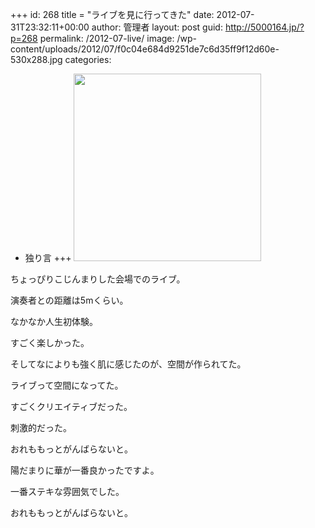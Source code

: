 +++
id: 268
title = "ライブを見に行ってきた"
date: 2012-07-31T23:32:11+00:00
author: 管理者
layout: post
guid: http://5000164.jp/?p=268
permalink: /2012-07-live/
image: /wp-content/uploads/2012/07/f0c04e684d9251de7c6d35ff9f12d60e-530x288.jpg
categories:
  - 独り言
+++
[<img src="http://5000164.jp/wp-content/uploads/2012/07/f0c04e684d9251de7c6d35ff9f12d60e-300x300.jpg" alt="" title="de_20120728_ライブ" width="300" height="300" class="aligncenter size-medium wp-image-269" srcset="http://5000164.jp/wp-content/uploads/2012/07/f0c04e684d9251de7c6d35ff9f12d60e-300x300.jpg 300w, http://5000164.jp/wp-content/uploads/2012/07/f0c04e684d9251de7c6d35ff9f12d60e-150x150.jpg 150w, http://5000164.jp/wp-content/uploads/2012/07/f0c04e684d9251de7c6d35ff9f12d60e.jpg 530w" sizes="(max-width: 300px) 100vw, 300px" />](http://5000164.jp/wp-content/uploads/2012/07/f0c04e684d9251de7c6d35ff9f12d60e.jpg)

ちょっぴりこじんまりした会場でのライブ。
  
演奏者との距離は5mくらい。
  
なかなか人生初体験。
  
すごく楽しかった。

そしてなによりも強く肌に感じたのが、空間が作られてた。
  
ライブって空間になってた。
  
すごくクリエイティブだった。
  
刺激的だった。
  
おれももっとがんばらないと。

陽だまりに華が一番良かったですよ。
  
一番ステキな雰囲気でした。
  
おれももっとがんばらないと。